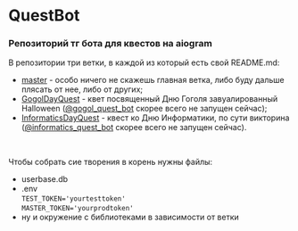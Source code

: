 # QuestBot 
### Репозиторий тг бота для квестов на aiogram 

В репозитории три ветки, в каждой из который есть свой README.md: 
+ [master](https://github.com/AlertedCoffee/QuestBot/tree/master) - особо ничего не скажешь главная ветка, либо буду дальше плясать от нее, либо от других; 
+ [GogolDayQuest](https://github.com/AlertedCoffee/QuestBot/tree/GogolDayQuest) - квет посвященный Дню Гоголя завуалированный Halloween ([@gogol_quest_bot](https://t.me/gogol_quest_bot) скорее всего не запущен сейчас);
+ [InformaticsDayQuest](https://github.com/AlertedCoffee/QuestBot/tree/InformaticsDayQuest) - квест ко Дню Информатики, по сути викторина ([@informatics_quest_bot](https://t.me/informatics_quest_bot) скорее всего не запущен сейчас).

<br>

Чтобы собрать сие творения в корень нужны файлы:
+ userbase.db
+ .env <br>
`TEST_TOKEN='yourtesttoken'` <br>
`MASTER_TOKEN='yourprodtoken'`
+ ну и окружение с библиотеками в зависимости от ветки

